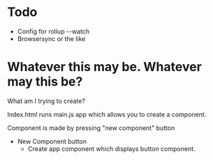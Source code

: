 # Todo

- Config for rollup --watch
- Browsersync or the like

# Whatever this may be. Whatever may this be?

What am I trying to create?

Index.html runs main.js app which allows you to create a component.

Component is made by pressing "new component" button

- New Component button
  - Create app component which displays button component.
